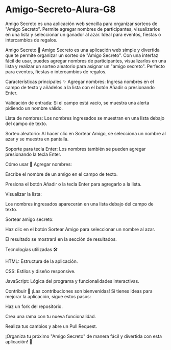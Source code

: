 # Amigo-Secreto-Alura-G8
Amigo Secreto es una aplicación web sencilla para organizar sorteos de "Amigo Secreto". Permite agregar nombres de participantes, visualizarlos en una lista y seleccionar un ganador al azar. Ideal para eventos, fiestas o intercambios de regalos.

Amigo Secreto 🎁
Amigo Secreto es una aplicación web simple y divertida que te permite organizar un sorteo de "Amigo Secreto". Con una interfaz fácil de usar, puedes agregar nombres de participantes, visualizarlos en una lista y realizar un sorteo aleatorio para asignar un "amigo secreto". Perfecto para eventos, fiestas o intercambios de regalos.

Características principales ✨
Agregar nombres: Ingresa nombres en el campo de texto y añádelos a la lista con el botón Añadir o presionando Enter.

Validación de entrada: Si el campo está vacío, se muestra una alerta pidiendo un nombre válido.

Lista de nombres: Los nombres ingresados se muestran en una lista debajo del campo de texto.

Sorteo aleatorio: Al hacer clic en Sortear Amigo, se selecciona un nombre al azar y se muestra en pantalla.

Soporte para tecla Enter: Los nombres también se pueden agregar presionando la tecla Enter.

Cómo usar 🚀
Agregar nombres:

Escribe el nombre de un amigo en el campo de texto.

Presiona el botón Añadir o la tecla Enter para agregarlo a la lista.

Visualizar la lista:

Los nombres ingresados aparecerán en una lista debajo del campo de texto.

Sortear amigo secreto:

Haz clic en el botón Sortear Amigo para seleccionar un nombre al azar.

El resultado se mostrará en la sección de resultados.

Tecnologías utilizadas 🛠️

HTML: Estructura de la aplicación.

CSS: Estilos y diseño responsive.

JavaScript: Lógica del programa y funcionalidades interactivas.

Contribuir 🤝
¡Las contribuciones son bienvenidas! Si tienes ideas para mejorar la aplicación, sigue estos pasos:

Haz un fork del repositorio.

Crea una rama con tu nueva funcionalidad.

Realiza tus cambios y abre un Pull Request.

¡Organiza tu próximo "Amigo Secreto" de manera fácil y divertida con esta aplicación! 🎉
